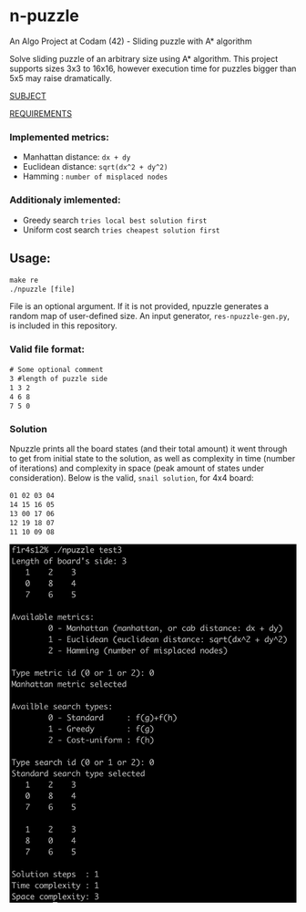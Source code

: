 # n-puzzle

An Algo Project at Codam (42) - Sliding puzzle with A* algorithm

Solve sliding puzzle of an arbitrary size using A* algorithm. This project supports sizes 3x3 to 16x16, however execution time for puzzles bigger than 5x5 may raise dramatically.

[SUBJECT](/NPUZZLE_SUBJECT.pdf)

[REQUIREMENTS](https://github.com/k-off/n-puzzle/wiki)

### Implemented metrics:
 - Manhattan distance: `dx + dy`
 - Euclidean distance: `sqrt(dx^2 + dy^2)`
 - Hamming : `number of misplaced nodes`
 
### Additionaly imlemented:
 - Greedy search `tries local best solution first`
 - Uniform cost search `tries cheapest solution first`

## Usage:
```
make re
./npuzzle [file]
```
File is an optional argument. If it is not provided, npuzzle generates a random map of user-defined size. An input generator, `res-npuzzle-gen.py`, is included in this repository. 

### Valid file format:
```
# Some optional comment
3 #length of puzzle side
1 3 2
4 6 8
7 5 0
```

### Solution

Npuzzle prints all the board states (and their total amount) it went through to get from initial state to the solution, as well as complexity in time (number of iterations) and complexity in space (peak amount of states under consideration).
Below is the valid, `snail solution`, for 4x4 board:
```
01 02 03 04
14 15 16 05
13 00 17 06
12 19 18 07
11 10 09 08
```

![output](output.png)
